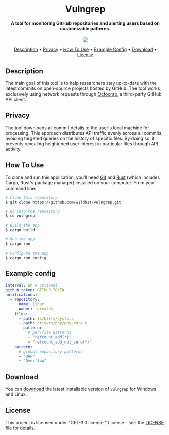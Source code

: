 
<h1 align="center">
  <br>
  Vulngrep
  <br>
</h1>

<h4 align="center">A tool for monitoring GitHub repositories and alerting users based on customizable patterns.</h4>

<p align="center">
  <a href="https://github.com/w1ldb1t/vulngrep/actions/workflows/release.yml">
    <img src="https://github.com/w1ldb1t/vulngrep/actions/workflows/release.yml/badge.svg">
  </a>
</p>

<p align="center">
  <a href="#description">Description</a> •
  <a href="#privacy">Privacy</a> •
  <a href="#how-to-use">How To Use</a> •
  <a href="#example-config">Example Config</a> •
  <a href="#download">Download</a> •
  <a href="#license">License</a>
</p>

## Description
The main goal of this tool is to help researchers stay up-to-date with the latest commits on open-source projects hosted by GitHub. The tool works exclusively using network requests through [Octocrab](https://github.com/XAMPPRocky/octocrab), a third-party GitHub API client.

## Privacy

The tool downloads all commit details to the user's local machine for processing. This approach distributes API traffic evenly across all commits, avoiding targeted queries on the history of specific files. By doing so, it prevents revealing heightened user interest in particular files through API activity.

## How To Use

To clone and run this application, you'll need [Git](https://git-scm.com/) and [Rust](https://www.rust-lang.org/) (which includes Cargo, Rust's package manager) installed on your computer. From your command line:

```bash
# Clone this repository
$ git clone https://github.com/w1ldb1t/vulngrep.git

# Go into the repository
$ cd vulngrep

# Build the app
$ cargo build

# Run the app
$ cargo run

# Configure the app
$ cargo run config
```

## Example config

```yaml
interval: 6h # optional
github_token: GITHUB_TOKEN
notifications:
  - repository:
      name: linux
      owner: torvalds
    files:
      - path: fs/btrfs/sysfs.c
      - path: drivers/phy/phy-core.c
        pattern:
          # per-file patterns
          - "refcount_add(*)"
          - "refcount_add_not_zero(*)"
    pattern:
      # global repository patterns
      - "UAF"
      - "Overflow"
```

## Download

You can [download](https://github.com/w1ldb1t/vulngrep/releases) the latest installable version of `vulngrep` for Windows and Linux.

## License

This project is licensed under "GPL-3.0 license " License - see the [LICENSE](LICENSE) file for details.